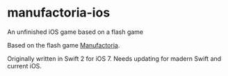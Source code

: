 # manufactoria-ios
An unfinished iOS game based on a flash game

Based on the flash game [Manufactoria](http://pleasingfungus.com/Manufactoria/).

Originally written in Swift 2 for iOS 7. Needs updating for madern Swift and current iOS. 
